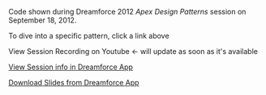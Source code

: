 Code shown during Dreamforce 2012 *Apex Design Patterns* session on September 18, 2012.

To dive into a specific pattern, click a link above

View Session Recording on Youtube <- will update as soon as it's available

[View Session info in Dreamforce App](https://dreamevent.my.salesforce.com/apex/ActivityList?type=Dreamforce#a093000000VhYLkAAN)

[Download Slides from Dreamforce App](https://dreamevent.my.salesforce.com/sfc/servlet.shepherd/version/download/06830000002rB4SAAU?operationContext=CHATTER)
